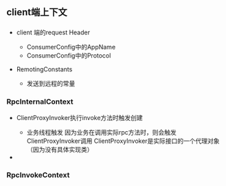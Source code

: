 ## client端上下文

### 
 * client 端的request Header
   + ConsumerConfig中的AppName
   + ConsumerConfig中的Protocol
   
 * RemotingConstants
   + 发送到远程的常量

### RpcInternalContext
 * ClientProxyInvoker执行invoke方法时触发创建
   + 业务线程触发
   因为业务在调用实际rpc方法时，则会触发ClientProxyInvoker调用
   ClientProxyInvoker是实际接口的一个代理对象（因为没有具体实现类）
   
 * 


### RpcInvokeContext